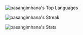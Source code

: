 ![pasangimhana's Top Languages](https://github-readme-stats.vercel.app/api/top-langs/?username=pasangimhana&theme=vue-dark&show_icons=true&hide_border=true&layout=compact)

![pasangimhana's Streak](https://github-readme-streak-stats.herokuapp.com/?user=pasangimhana&theme=vue-dark&hide_border=true)

![pasangimhana's Stats](https://github-readme-stats.vercel.app/api?username=pasangimhana&theme=vue-dark&show_icons=true&hide_border=true&count_private=false)

